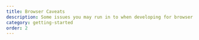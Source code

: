 ```yaml
---
title: Browser Caveats
description: Some issues you may run in to when developing for browser.
category: getting-started
order: 2
---
```

